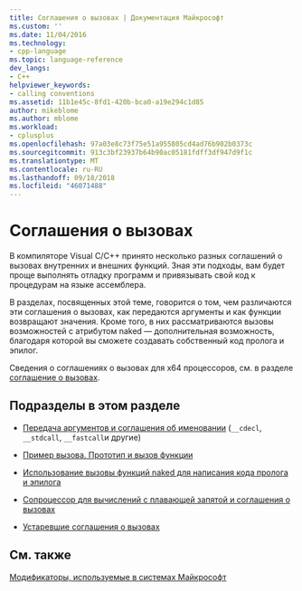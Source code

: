 ```yaml
---
title: Соглашения о вызовах | Документация Майкрософт
ms.custom: ''
ms.date: 11/04/2016
ms.technology:
- cpp-language
ms.topic: language-reference
dev_langs:
- C++
helpviewer_keywords:
- calling conventions
ms.assetid: 11b1e45c-8fd1-420b-bca0-a19e294c1d85
author: mikeblome
ms.author: mblome
ms.workload:
- cplusplus
ms.openlocfilehash: 97a03e8c73f75e51a955805cd4ad76b902b0373c
ms.sourcegitcommit: 913c3bf23937b64b90ac05181fdff3df947d9f1c
ms.translationtype: MT
ms.contentlocale: ru-RU
ms.lasthandoff: 09/18/2018
ms.locfileid: "46071488"
---
```

# <a name="calling-conventions"></a>Соглашения о вызовах

В компиляторе Visual C/C++ принято несколько разных соглашений о вызовах внутренних и внешних функций. Зная эти подходы, вам будет проще выполнять отладку программ и привязывать свой код к процедурам на языке ассемблера.

В разделах, посвященных этой теме, говорится о том, чем различаются эти соглашения о вызовах, как передаются аргументы и как функции возвращают значения. Кроме того, в них рассматриваются вызовы возможностей с атрибутом naked — дополнительная возможность, благодаря которой вы сможете создавать собственный код пролога и эпилог.

Сведения о соглашениях о вызовах для x64 процессоров, см. в разделе [соглашение о вызовах](../build/calling-convention.md).

## <a name="topics-in-this-section"></a>Подразделы в этом разделе

- [Передача аргументов и соглашения об именовании](../cpp/argument-passing-and-naming-conventions.md) (`__cdecl`, `__stdcall`, `__fastcall`и другие)

- [Пример вызова. Прототип и вызов функции](../cpp/calling-example-function-prototype-and-call.md)

- [Использование вызовы функций naked для написания кода пролога и эпилога](../cpp/naked-function-calls.md)

- [Сопроцессор для вычислений с плавающей запятой и соглашения о вызовах](../cpp/floating-point-coprocessor-and-calling-conventions.md)

- [Устаревшие соглашения о вызовах](../cpp/obsolete-calling-conventions.md)

## <a name="see-also"></a>См. также

[Модификаторы, используемые в системах Майкрософт](../cpp/microsoft-specific-modifiers.md)